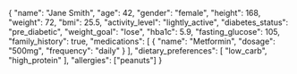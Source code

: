 {
  "name": "Jane Smith",
  "age": 42,
  "gender": "female",
  "height": 168,
  "weight": 72,
  "bmi": 25.5,
  "activity_level": "lightly_active",
  "diabetes_status": "pre_diabetic",
  "weight_goal": "lose",
  "hba1c": 5.9,
  "fasting_glucose": 105,
  "family_history": true,
  "medications": [
    {
      "name": "Metformin",
      "dosage": "500mg",
      "frequency": "daily"
    }
  ],
  "dietary_preferences": [
    "low_carb",
    "high_protein"
  ],
  "allergies": ["peanuts"]
}

